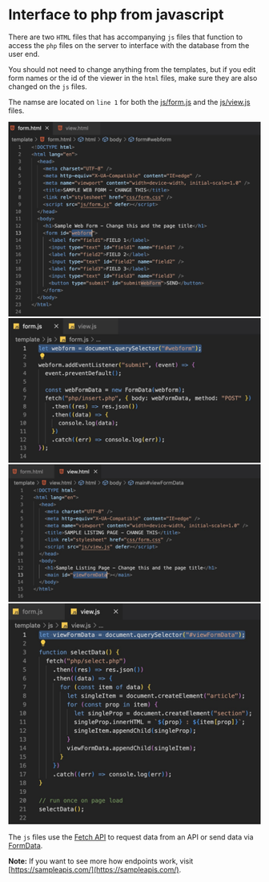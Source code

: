 # Interface to php from javascript

There are two `HTML` files that has accompanying `js` files that function to access the `php` files on the server to interface with the database from the user end.

You should not need to change anything from the templates, but if you edit form names or the id of the viewer in the `html` files, make sure they are also changed on the `js` files.

The namse are located on `line 1` for both the [js/form.js](template/js/form.js) and the [js/view.js](template/js/view.js) files.

![Alt text](<img/Screenshot 2023-10-01 at 9.26.20 PM.jpg>)
![Alt text](<img/Screenshot 2023-10-01 at 9.16.04 PM.jpg>)
![Alt text](<img/Screenshot 2023-10-01 at 9.26.31 PM.jpg>)
![Alt text](<img/Screenshot 2023-10-01 at 9.16.14 PM.jpg>)

The `js` files use the [Fetch API](https://developer.mozilla.org/en-US/docs/Web/API/Fetch_API) to request data from an API or send data via [FormData](https://developer.mozilla.org/en-US/docs/Web/API/Fetch_API/Using_Fetch#body).

**Note:** If you want to see more how endpoints work, visit [https://sampleapis.com/](https://sampleapis.com/).
